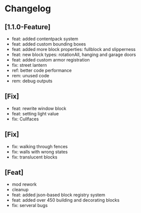 # Changelog

## [1.1.0-Feature]

* feat: added contentpack system
* feat: added custom bounding boxes
* feat: added more block properties: fullblock and slipperness
* feat: new block types: rotationAll, hanging and garage doors
* feat: added custom armor registration
* fix: street lantern
* ref: better code performance
* rem: unused code
* rem: debug outputs

## [Fix]

* feat: rewrite window block
* feat: setting light value
* fix: Cullfaces

## [Fix]

* fix: walking through fences
* fix: walls with wrong states
* fix: translucent blocks

## [Feat]

* mod rework
* cleanup
* feat: added json-based block registry system
* feat: added over 450 building and decorating blocks 
* fix: serveral bugs
